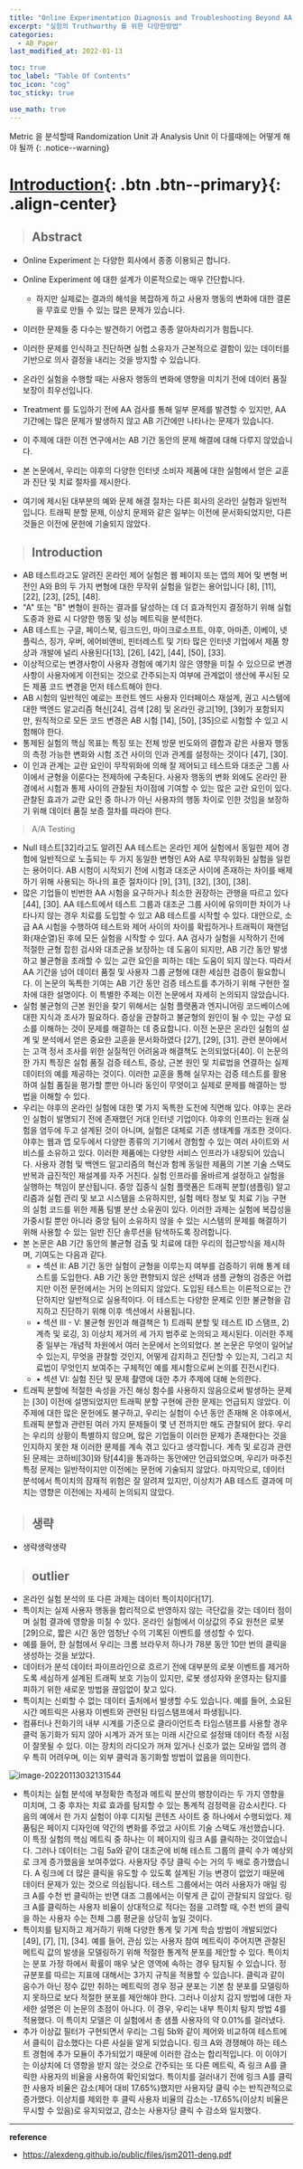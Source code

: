 ```yaml
---
title: "Online Experimentation Diagnosis and Troubleshooting Beyond AA Validation"
excerpt: "실험의 Truthworthy 를 위한 다양한방법"
categories:
  - AB_Paper
last_modified_at: 2022-01-13

toc: true
toc_label: "Table Of Contents"
toc_icon: "cog"
toc_sticky: true

use_math: true
---
```


 Metric 을 분석할때 Randomization Unit 과 Analysis Unit 이 다를때에는 어떻게 해야 될까
{: .notice--warning}

# [Introduction](#link){: .btn .btn--primary}{: .align-center}

> ## Abstract 

- Online Experiment 는 다양한 회사에서 종종 이용되곤 합니다.
- Online Experiment 에 대한 설계가 이론적으로는 매우 간단합니다.
  - 하지만 실제로는 결과의 해석을 복잡하게 하고 사용자 행동의 변화에 대한 결론을 무효로 만들 수 있는 많은 문제가 있습니다.

- 이러한 문제들 중 다수는 발견하기 어렵고 종종 알아차리기가 힘듭니다.
- 이러한 문제를 인식하고 진단하면 실험 소유자가 근본적으로 결함이 있는 데이터를 기반으로 의사 결정을 내리는 것을 방지할 수 있습니다. 
- 온라인 실험을 수행할 때는 사용자 행동의 변화에 영향을 미치기 전에 데이터 품질 보장이 최우선입니다. 
- Treatment 를 도입하기 전에 AA 검사를 통해 일부 문제를 발견할 수 있지만, AA 기간에는 많은 문제가 발생하지 않고 AB 기간에만 나타나는 문제가 있습니다. 
- 이 주제에 대한 이전 연구에서는 AB 기간 동안의 문제 해결에 대해 다루지 않았습니다. 
- 본 논문에서, 우리는 야후의 다양한 인터넷 소비자 제품에 대한 실험에서 얻은 교훈과 진단 및 치료 절차를 제시한다. 
- 여기에 제시된 대부분의 예와 문제 해결 절차는 다른 회사의 온라인 실험과 일반적입니다. 트래픽 분할 문제, 이상치 문제와 같은 일부는 이전에 문서화되었지만, 다른 것들은 이전에 문헌에 기술되지 않았다.

> ## Introduction

- AB 테스트라고도 알려진 온라인 제어 실험은 웹 페이지 또는 앱의 제어 및 변형 버전인 A와 B의 두 가지 변형에 대한 무작위 실험을 일컫는 용어입니다 [8], [11], [22], [23], [25], [48].
-  "A" 또는 "B" 변형이 원하는 결과를 달성하는 데 더 효과적인지 결정하기 위해 실험 도중과 완료 시 다양한 행동 및 성능 메트릭을 분석한다. 
- AB 테스트는 구글, 페이스북, 링크드인, 마이크로소프트, 야후, 아마존, 이베이, 넷플릭스, 징가, 우버, 에어비앤비, 핀터레스트 및 기타 많은 인터넷 기업에서 제품 향상과 개발에 널리 사용된다[13], [26], [42], [44], [50], [33].
- 이상적으로는 변경사항이 사용자 경험에 예기치 않은 영향을 미칠 수 있으므로 변경사항이 사용자에게 이전되는 것으로 간주되는지 여부에 관계없이 생산에 푸시된 모든 제품 코드 변경을 먼저 테스트해야 한다.
- AB 시험의 일반적인 예로는 프런트 엔드 사용자 인터페이스 재설계, 권고 시스템에 대한 백엔드 알고리즘 혁신[24], 검색 [28] 및 온라인 광고[19], [39]가 포함되지만, 원칙적으로 모든 코드 변경은 AB 시험 [14], [50], [35]으로 시험할 수 있고 시험해야 한다.
- 통제된 실험의 핵심 목표는 특징 또는 전체 방문 빈도와의 결합과 같은 사용자 행동의 측정 가능한 변화와 시험 조건 사이의 인과 관계를 설정하는 것이다 [47], [30]. 
- 이 인과 관계는 교란 요인이 무작위화에 의해 잘 제어되고 테스트와 대조군 그룹 사이에서 균형을 이룬다는 전제하에 구축된다. 사용자 행동의 변화 외에도 온라인 환경에서 시험과 통제 사이의 관찰된 차이점에 기여할 수 있는 많은 교란 요인이 있다. 관찰된 효과가 교란 요인 중 하나가 아닌 사용자의 행동 차이로 인한 것임을 보장하기 위해 데이터 품질 보증 절차를 따라야 한다.

> A/A Testing

- Null 테스트[32]라고도 알려진 AA 테스트는 온라인 제어 실험에서 동일한 제어 경험에 일반적으로 노출되는 두 가지 동일한 변형인 A와 A로 무작위화된 실험을 일컫는 용어이다. AB 시험이 시작되기 전에 시험과 대조군 사이에 존재하는 차이를 배제하기 위해 사용되는 하나의 표준 절차이다 [9], [31], [32], [30], [38]. 
- 많은 기업들이 빈번한 AA 시험을 요구하거나 최소한 권장하는 관행을 따르고 있다 [44], [30]. AA 테스트에서 테스트 그룹과 대조군 그룹 사이에 유의미한 차이가 나타나지 않는 경우 치료를 도입할 수 있고 AB 테스트를 시작할 수 있다. 대안으로, 소급 AA 시험을 수행하여 테스트와 제어 사이의 차이를 확립하거나 트래픽이 재랜덤화(재순열)된 후에 모든 실험을 시작할 수 있다. AA 검사가 실험을 시작하기 전에 적절한 균형 잡힌 검사와 대조군을 보장하는 데 도움이 되지만, AB 기간 동안 발생하고 불균형을 초래할 수 있는 교란 요인을 피하는 데는 도움이 되지 않는다. 따라서 AA 기간을 넘어 데이터 품질 및 사용자 그룹 균형에 대한 세심한 검증이 필요합니다. 이 논문의 독특한 기여는 AB 기간 동안 검증 테스트를 추가하기 위해 구현한 절차에 대한 설명이다. 이 특별한 주제는 이전 논문에서 자세히 논의되지 않았습니다.
- 실험 불균형의 근본 원인을 찾기 위해서는 실험 플랫폼과 엔지니어링 코드베이스에 대한 지식과 조사가 필요하다. 증상을 관찰하고 불균형의 원인이 될 수 있는 구성 요소를 이해하는 것이 문제를 해결하는 데 중요합니다. 이전 논문은 온라인 실험의 설계 및 분석에서 얻은 중요한 교훈을 문서화하였다 [27], [29], [31]. 관련 분야에서는 고객 정서 조사를 위한 실질적인 어려움과 해결책도 논의되었다[40]. 이 논문의 한 가지 특징은 실험 품질 검증 테스트, 증상, 근본 원인 및 치료법을 연결하는 실제 데이터의 예를 제공하는 것이다. 이러한 교훈을 통해 실무자는 검증 테스트를 활용하여 실험 품질을 평가할 뿐만 아니라 동인이 무엇이고 실제로 문제를 해결하는 방법을 이해할 수 있다.
- 우리는 야후의 온라인 실험에 대한 몇 가지 독특한 도전에 직면해 있다. 야후는 온라인 실험이 발명되기 전에 존재했던 거대 인터넷 기업이다. 야후의 인프라는 원래 실험을 염두에 두고 설계된 것이 아니며, 실험은 대체로 기존 생태계를 개조한 것이다. 야후는 웹과 앱 모두에서 다양한 종류의 기기에서 경험할 수 있는 여러 사이트와 서비스를 소유하고 있다. 이러한 제품에는 다양한 서비스 인프라가 내장되어 있습니다. 사용자 경험 및 백엔드 알고리즘의 혁신과 함께 동일한 제품의 기본 기술 스택도 반복과 급진적인 재설계를 자주 거친다. 실험 인프라를 올바르게 설정하고 실험을 실행하는 책임이 분산됩니다. 중앙 집중식 실험 플랫폼은 트래픽 분할(샘플링) 알고리즘과 실험 관리 및 보고 시스템을 소유하지만, 실험 메타 정보 및 치료 기능 구현의 실험 코드를 위한 제품 팀별 분산 소유권이 있다. 이러한 과제는 실험에 복잡성을 가중시킬 뿐만 아니라 중앙 팀이 소유하지 않을 수 있는 시스템의 문제를 해결하기 위해 사용할 수 있는 일반 진단 솔루션을 탐색하도록 장려합니다.
- 본 논문은 AB 기간 동안의 불균형 검출 및 치료에 대한 우리의 접근방식을 제시하며, 기여도는 다음과 같다. 
  - • 섹션 II: AB 기간 동안 실험이 균형을 이루는지 여부를 검증하기 위해 통계 테스트를 도입한다. AB 기간 동안 편향되지 않은 선택과 샘플 균형의 검증은 어렵지만 이전 문헌에서는 거의 논의되지 않았다. 도입된 테스트는 이론적으로는 간단하지만 일반적으로 실용적이다. 이 테스트는 다양한 문제로 인한 불균형을 감지하고 진단하기 위해 이후 섹션에서 사용됩니다.
  -  • 섹션 III - V: 불균형 원인과 해결책은 1) 트래픽 분할 및 테스트 ID 스탬프, 2) 계측 및 로깅, 3) 이상치 제거의 세 가지 범주로 논의되고 제시된다. 이러한 주제 중 일부는 개념적 차원에서 여러 논문에서 논의되었다. 본 논문은 무엇이 일어날 수 있는지, 무엇을 관찰할 것인지, 어떻게 감지하고 진단할 수 있는지, 그리고 치료법이 무엇인지 보여주는 구체적인 예를 제시함으로써 논의를 진전시킨다. 
  - • 섹션 VI: 실험 진단 및 문제 촬영에 대한 추가 주제에 대해 논의한다.
- 트래픽 분할에 적절한 속성을 가진 해싱 함수를 사용하지 않음으로써 발생하는 문제는 [30] 이전에 설명되었지만 트래픽 분할 구현에 관한 문제는 언급되지 않았다. 이 주제에 대한 많은 문헌에도 불구하고, 우리는 실험이 수년 동안 존재해 온 야후에서, 트래픽 분할과 관련된 여러 가지 문제들이 몇 년 전까지만 해도 관찰되어 왔다. 우리는 우리의 상황이 특별하지 않으며, 많은 기업들이 이러한 문제가 존재한다는 것을 인지하지 못한 채 이러한 문제를 계속 겪고 있다고 생각합니다. 계측 및 로깅과 관련된 문제는 코하비[30]와 탕[44]을 통과하는 동안에만 언급되었으며, 우리가 마주친 특정 문제는 일반적이지만 이전에는 문헌에 기술되지 않았다. 마지막으로, 데이터 분석에서 특이치의 잠재적 위험은 잘 알려져 있지만, 이상치가 AB 테스트 결과에 미치는 영향은 이전에는 자세히 논의되지 않았다.

> ## 생략

- 생략생략생략

> ## outlier

- 온라인 실험 분석의 또 다른 과제는 데이터 특이치이다[17].
- 특이치는 실제 사용자 행동을 합리적으로 반영하지 않는 극단값을 갖는 데이터 점이며 실험 결과에 영향을 미칠 수 있다. 온라인 실험에서 이상값의 주요 원천은 로봇[29]으로, 짧은 시간 동안 엄청난 수의 기록된 이벤트를 생성할 수 있다. 
- 예를 들어, 한 실험에서 우리는 크롬 브라우저 하나가 78분 동안 10만 번의 클릭을 생성하는 것을 보았다. 
- 데이터가 분석 데이터 파이프라인으로 흐르기 전에 대부분의 로봇 이벤트를 제거하도록 세심하게 설계된 트래픽 보호 기능이 있지만, 로봇 생성자와 운영자는 탐지를 피하기 위한 새로운 방법을 끊임없이 찾고 있다. 
- 특이치는 신뢰할 수 없는 데이터 출처에서 발생할 수도 있습니다. 예를 들어, 소요된 시간 메트릭은 사용자 이벤트와 관련된 타임스탬프에서 파생됩니다. 
- 컴퓨터나 전화기의 내부 시계를 기준으로 클라이언트측 타임스탬프를 사용할 경우 클럭 동기화가 되지 않아 시계가 과거 또는 미래 시간으로 설정돼 데이터 측정 시점이 잘못될 수 있다. 이는 장치의 라디오가 꺼져 있거나 신호가 없는 모바일 앱의 경우 특히 어려우며, 이는 외부 클럭과 동기화할 방법이 없음을 의미한다.

![image-20220113032131544](img/2022-01-13-outlier/image-20220113032131544.png)

- 특이치는 실험 분석에 부정확한 측정과 메트릭 분산의 팽창이라는 두 가지 영향을 미치며, 그 중 후자는 치료 효과를 탐지할 수 있는 통계적 검정력을 감소시킨다. 다음의 예에서 한 가지 실험이 야후 디지털 콘텐츠 사이트 중 하나에서 수행되었다. 제품팀은 페이지 디자인에 약간의 변화를 주었고 사이트 기술 스택도 개선했습니다. 이 특정 실험의 핵심 메트릭 중 하나는 이 페이지의 링크 A를 클릭하는 것이었습니다. 그러나 데이터는 그림 5a와 같이 대조군에 비해 테스트 그룹의 클릭 수가 예상외로 크게 증가했음을 보여주었다. 사용자당 주당 클릭 수는 거의 두 배로 증가했습니다. A 링크에 더 많은 클릭을 유도할 수 있도록 설계된 기능 변경이 없었기 때문에 데이터 문제가 있는 것으로 의심됩니다. 테스트 그룹에서는 여러 사용자가 매일 링크 A를 수천 번 클릭하는 반면 대조 그룹에서는 이렇게 큰 값이 관찰되지 않았다. 링크 A를 클릭하는 사용자 비율이 상대적으로 적다는 점을 고려할 때, 수천 번의 클릭을 하는 사용자 수는 전체 그룹 평균을 상당히 높일 것이다.
- 특이치를 탐지하고 제거하기 위해 다양한 통계 및 기계 학습 방법이 개발되었다 [49], [7], [1], [34]. 예를 들어, 관심 있는 사용자 참여 메트릭이 주어지면 관찰된 메트릭 값의 발생을 모델링하기 위해 적절한 통계적 분포를 제안할 수 있다. 특이치는 분포 가정 하에서 확률이 매우 낮은 영역에 속하는 경우 탐지될 수 있습니다. 정규분포를 따르는 지표에 대해서는 3가지 규칙을 적용할 수 있습니다. 클릭과 같이 음수가 아닌 정수 값만 취하는 메트릭의 경우 정규 분포는 기본 참 분포를 모델링하지 못하므로 보다 적절한 분포를 제안해야 한다. 그러나 이상치 감지 방법에 대한 자세한 설명은 이 논문의 초점이 아니다. 이 경우, 우리는 내부 특이치 탐지 방법 4를 적용했다. 이 특이치 모델은 이 실험에서 총 샘플 사용자의 약 0.01%를 걸러냈다. 
- 추가 이상값 필터가 구현되면서 우리는 그림 5b와 같이 제어와 비교하여 테스트에서 클릭이 감소했다는 다른 사실을 알게 되었습니다. 링크 A와 경쟁해야 하는 테스트 경험에 추가 모듈이 추가되었기 때문에 이러한 감소는 합리적입니다. 이 이야기는 이상치에 더 영향을 받지 않는 것으로 간주되는 또 다른 메트릭, 즉 링크 A를 클릭한 사용자의 비율을 사용하여 확인되었다. 특이치를 걸러내기 전에 링크 A를 클릭한 사용자 비율은 감소(제어 대비 17.65%)했지만 사용자당 클릭 수는 반직관적으로 증가했다. 이상치를 제외한 후 클릭 사용자 비율의 감소는 -17.65%(이상치 비율은 무시할 수 있음)로 유지되었고, 감소는 사용자당 클릭 수 감소와 일치했다.

---

**reference**

- https://alexdeng.github.io/public/files/jsm2011-deng.pdf

